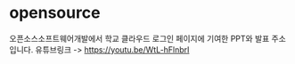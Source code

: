 # opensource

오픈소스소프트웨어개발에서 학교 클라우드 로그인 페이지에 기여한 PPT와 발표 주소입니다.
유튜브링크 -> https://youtu.be/WtL-hFlnbrI 
